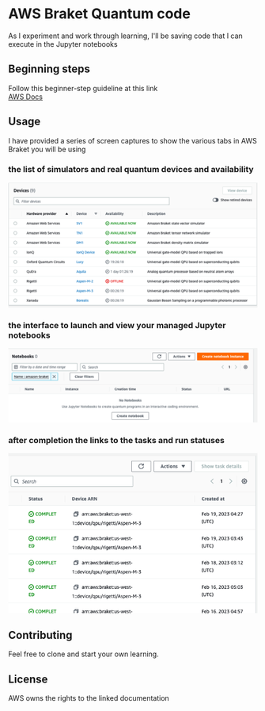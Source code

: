 # AWS Braket Quantum code

As I experiment and work through learning, I'll be saving code that I can execute in the Jupyter notebooks

## Beginning steps

Follow this beginner-step guideline at this link  
[AWS Docs](https://docs.aws.amazon.com/braket/latest/developerguide/braket-get-started-run-circuit.html)

## Usage

I have provided a series of screen captures to show the various tabs in AWS Braket you will be using  

### the list of simulators and real quantum devices and availability  
![Screenshot](img/devices.png)  
### the interface to launch and view your managed Jupyter notebooks  
![Screenshot](img/notebook.png)  
### after completion the links to the tasks and run statuses  

![Screenshot](img/tasks.png)

## Contributing

Feel free to clone and start your own learning.

## License
AWS owns the rights to the linked documentation

